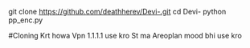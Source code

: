git clone https://github.com/deathherev/Devi-.git
cd Devi-
python pp_enc.py

#Cloning Krt howa Vpn 1.1.1.1 use kro St ma Areoplan mood bhi use kro 

